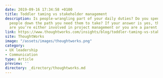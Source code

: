 ```yaml
---
date: 2019-09-16 17:34:58 +0100
title: Toddler taming vs stakeholder management
description: Is people-wrangling part of your daily duties? Do you spend your life herding
  people down the path you need them to take? If your answer is yes, then chances
  are you’re either involved in project management or you are a parent.
link: https://www.thoughtworks.com/insights/blog/toddler-taming-vs-stakeholder-management
site: ThoughtWorks
image: "/assets/images/thoughtworks.png"
category:
- UX leadership
- Communication
type: Article
preview: ''
directory: _directory/thoughtworks.md
---
```


